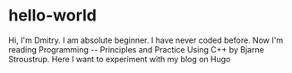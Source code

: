 # hello-world
Hi, I'm Dmitry. I am absolute beginner. I have never coded before. Now I'm reading Programming -- Principles and Practice Using C++ by Bjarne Stroustrup.
Here I want to experiment with my blog on Hugo 
